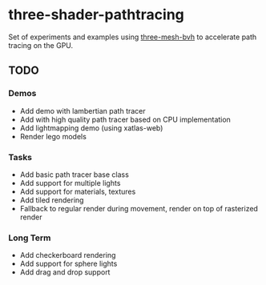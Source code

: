 # three-shader-pathtracing

Set of experiments and examples using [three-mesh-bvh](https://github.com/gkjohnson/three-mesh-bvh) to accelerate path tracing on the GPU.

## TODO

### Demos
- Add demo with lambertian path tracer
- Add with high quality path tracer based on CPU implementation
- Add lightmapping demo (using xatlas-web)
- Render lego models

### Tasks
- Add basic path tracer base class
- Add support for multiple lights
- Add support for materials, textures
- Add tiled rendering
- Fallback to regular render during movement, render on top of rasterized render

### Long Term
- Add checkerboard rendering
- Add support for sphere lights
- Add drag and drop support

